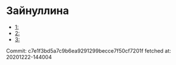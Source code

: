 # Зайнуллина
- [1: ](1.md)
- [2: ](2.md)
- [3: ](3.md)

Commit: c7e1f3bd5a7c9b6ea9291299becce7f50cf7201f
 fetched at: 20201222-144004
